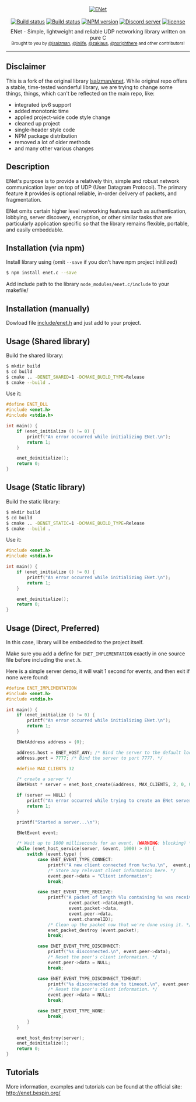 <div align="center">
    <a href="https://github.com/zpl-c/enet"><img src="https://user-images.githubusercontent.com/2182108/33219675-6150f8a8-d14c-11e7-9081-a9be1945bfb1.png" alt="ENet" /></a>
</div>

<br>

<div align="center">
    <a href="https://travis-ci.org/zpl-c/enet"><img src="https://travis-ci.org/zpl-c/enet.svg" alt="Build status" /></a>
    <a href="https://ci.appveyor.com/project/inlife/enet"><img src="https://ci.appveyor.com/api/projects/status/0mkwad2yljdlq3c6?svg=true" alt="Build status" /></a>
    <a href="https://www.npmjs.com/package/enet.c"><img src="https://img.shields.io/npm/v/enet.c.svg?maxAge=3600" alt="NPM version" /></a>
    <a href="https://discord.gg/2fZVEym"><img src="https://discordapp.com/api/guilds/354670964400848898/embed.png" alt="Discord server" /></a>
    <a href="LICENSE"><img src="https://img.shields.io/github/license/zpl-c/enet.svg" alt="license" /></a>
</div>

<br style="line-height: 10px" />

<div align="center">
  ENet - Simple, lightweight and reliable UDP networking library written on pure C
</div>

<div align="center">
  <sub>
    Brought to you by
    <a href="https://github.com/lsalzman">@lsalzman</a>,
    <a href="https://github.com/inlife">@inlife</a>,
    <a href="https://github.com/zaklaus">@zaklaus</a>,
    <a href="https://github.com/nxrighthere">@nxrighthere</a>
    and other contributors!
  </sub>
</div>

<hr/>

## Disclaimer

This is a fork of the original library [lsalzman/enet](https://github.com/lsalzman/enet). While original repo offers a stable, time-tested wonderful library,
we are trying to change some things, things, which can't be reflected on the main repo, like:

* integrated ipv6 support
* added monotonic time
* applied project-wide code style change
* cleaned up project
* single-header style code
* NPM package distribution
* removed a lot of older methods
* and many other various changes

## Description

ENet's purpose is to provide a relatively thin, simple and robust network communication
layer on top of UDP (User Datagram Protocol). The primary feature it provides is optional
reliable, in-order delivery of packets, and fragmentation.

ENet omits certain higher level networking features such as authentication, lobbying,
server discovery, encryption, or other similar tasks that are particularly application
specific so that the library remains flexible, portable, and easily embeddable.

## Installation (via npm)

Install library using (omit `--save` if you don't have npm project initilized)

```sh
$ npm install enet.c --save
```

Add include path to the library `node_modules/enet.c/include` to your makefile/

## Installation (manually)

Dowload file [include/enet.h](https://raw.githubusercontent.com/zpl-c/enet/master/include/enet.h) and just add to your project.

## Usage (Shared library)

Build the shared library:

```sh
$ mkdir build
$ cd build
$ cmake .. -DENET_SHARED=1 -DCMAKE_BUILD_TYPE=Release
$ cmake --build .
```

Use it:

```c
#define ENET_DLL
#include <enet.h>
#include <stdio.h>

int main() {
    if (enet_initialize () != 0) {
        printf("An error occurred while initializing ENet.\n");
        return 1;
    }

    enet_deinitialize();
    return 0;
}
```

## Usage (Static library)

Build the static library:

```sh
$ mkdir build
$ cd build
$ cmake .. -DENET_STATIC=1 -DCMAKE_BUILD_TYPE=Release
$ cmake --build .
```

Use it:

```c
#include <enet.h>
#include <stdio.h>

int main() {
    if (enet_initialize () != 0) {
        printf("An error occurred while initializing ENet.\n");
        return 1;
    }

    enet_deinitialize();
    return 0;
}
```

## Usage (Direct, Preferred)

In this case, library will be embedded to the project itself.

Make sure you add a define for `ENET_IMPLEMENTATION` exactly in one source file before including the `enet.h`.

Here is a simple server demo, it will wait 1 second for events, and then exit if none were found:

```c
#define ENET_IMPLEMENTATION
#include <enet.h>
#include <stdio.h>

int main() {
    if (enet_initialize () != 0) {
        printf("An error occurred while initializing ENet.\n");
        return 1;
    }

    ENetAddress address = {0};

    address.host = ENET_HOST_ANY; /* Bind the server to the default localhost.     */
    address.port = 7777; /* Bind the server to port 7777. */

    #define MAX_CLIENTS 32

    /* create a server */
    ENetHost * server = enet_host_create(&address, MAX_CLIENTS, 2, 0, 0);

    if (server == NULL) {
        printf("An error occurred while trying to create an ENet server host.\n");
        return 1;
    }

    printf("Started a server...\n");

    ENetEvent event;

    /* Wait up to 1000 milliseconds for an event. (WARNING: blocking) */
    while (enet_host_service(server, &event, 1000) > 0) {
        switch (event.type) {
            case ENET_EVENT_TYPE_CONNECT:
                printf("A new client connected from %x:%u.\n",  event.peer->address.host, event.peer->address.port);
                /* Store any relevant client information here. */
                event.peer->data = "Client information";
                break;

            case ENET_EVENT_TYPE_RECEIVE:
                printf("A packet of length %lu containing %s was received from %s on channel %u.\n",
                        event.packet->dataLength,
                        event.packet->data,
                        event.peer->data,
                        event.channelID);
                /* Clean up the packet now that we're done using it. */
                enet_packet_destroy (event.packet);
                break;

            case ENET_EVENT_TYPE_DISCONNECT:
                printf("%s disconnected.\n", event.peer->data);
                /* Reset the peer's client information. */
                event.peer->data = NULL;
                break;

            case ENET_EVENT_TYPE_DISCONNECT_TIMEOUT:
                printf("%s disconnected due to timeout.\n", event.peer->data);
                /* Reset the peer's client information. */
                event.peer->data = NULL;
                break;

            case ENET_EVENT_TYPE_NONE:
                break;
        }
    }

    enet_host_destroy(server);
    enet_deinitialize();
    return 0;
}

```

## Tutorials

More information, examples and tutorials can be found at the official site: http://enet.bespin.org/



